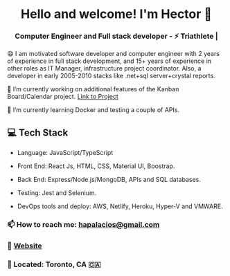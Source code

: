 <h1 align="center">
    Hello and welcome! I'm Hector 👋 
</h1>

<h3 align="center">
    Computer Engineer and Full stack developer -  ⚡ Triathlete |
</h3>

😄 I am motivated software developer and computer engineer with 2 years of experience in full stack development, and  15+ years of experience in other roles as IT Manager, infrastructure project coordinator. Also, a developer in early 2005-2010 stacks like .net+sql server+crystal reports.

🔭 I’m currently working on additional features of the Kanban Board/Calendar project. [Link to Project](https://github.com/hatchways/team-artistic-swimming)

🌱 I’m currently learning Docker and testing a couple of APIs.


## 💻 Tech Stack
* Language: JavaScript/TypeScript
* Front End: React Js, HTML, CSS, Material UI, Boostrap.
* Back End: Express/Node.js/MongoDB, APIs and SQL databases.

* Testing: Jest and Selenium.
* DevOps tools and deploy: AWS, Netlify, Heroku, Hyper-V and VMWARE.


### 📫 How to reach me: hapalacios@gmail.com
### :link: [Website](https://hectorpalacios.ca)
### 📍 Located: Toronto, CA 🇨🇦 
